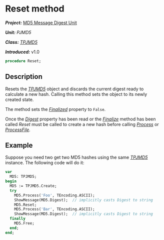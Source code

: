 # Reset method

***Project:*** [MD5 Message Digest Unit](../API.md)

***Unit:*** _PJMD5_

***Class:*** [_TPJMD5_](./TPJMD5.md)

***Introduced:*** v1.0

```pascal
procedure Reset;
```

## Description

Resets the [_TPJMD5_](./TPJMD5.md) object and discards the current digest ready to calculate a new hash. Calling this method sets the object to its newly created state.

The method sets the [_Finalized_](./TPJMD5-Finalized.md) property to `False`.

Once the [_Digest_](./TPJMD5-Digest.md) property has been read or the [_Finalize_](./TPJMD5-Finalize.md) method has been called _Reset_ must be called to create a new hash before calling [_Process_](./TPJMD5-Process.md) or [_ProcessFile_](./TPJMD5-ProcessFile.md).

## Example

Suppose you need two get two MD5 hashes using the same [_TPJMD5_](./TPJMD5.md) instance. The following code will do it:

```pascal
var
  MD5: TPJMD5;
begin
  MD5 := TPJMD5.Create;
  try
    MD5.Process('Foo', TEncoding.ASCII);
    ShowMessage(MD5.Digest);  // implicitly casts Digest to string
    MD5.Reset;
    MD5.Process('Bar', TEncoding.ASCII);
    ShowMessage(MD5.Digest);  // implicitly casts Digest to string
  finally
    MD5.Free;
  end;
end;
```
